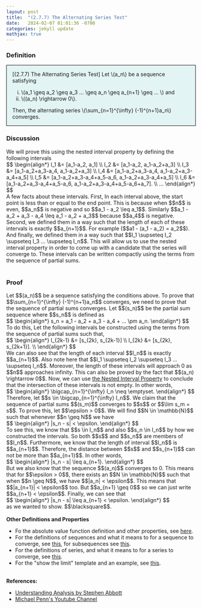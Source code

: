 ```yaml
---
layout: post
title:  "(2.7.7) The Alternating Series Test"
date:   2024-02-07 01:01:36 -0700
categories: jekyll update
mathjax: true
---
```

<!------------------------------------------------------------------------------------>
<h3>Definition</h3>
<div style="background-color: #E3F4F4; padding: 15px 15px 15px 15px; border:1px solid black;">
  [(2.7.7) The Alternating Series Test] Let \(a_n\) be a sequence satisfying
	  <ol type="i">
	    <li>\(a_1 \geq a_2 \geq a_3 ... \geq a_n \geq a_{n+1} \geq ... \) and</li>
	    <li>\((a_n) \rightarrow 0\).</li>
	  </ol>
  Then, the alternating series \(\sum_{n=1}^{\infty} (-1)^{n+1}a_n\) converges.
</div>
<!------------------------------------------------------------------------------------>
<h3>Discussion</h3>
We will prove this using the nested interval property by defining the following intervals
<div>
  $$
  \begin{align*}
  I_1 &= [a_1-a_2, a_1] \\
  I_2 &= [a_1-a_2, a_1-a_2+a_3] \\
  I_3 &= [a_1-a_2+a_3-a_4, a_1-a_2+a_3] \\
  I_4 &= [a_1-a_2+a_3-a_4, a_1-a_2+a_3-a_4+a_5] \\
  I_5 &= [a_1-a_2+a_3-a_4+a_5-a_6, a_1-a_2+a_3-a_4+a_5] \\
  I_6 &= [a_1-a_2+a_3-a_4+a_5-a_6, a_1-a_2+a_3-a_4+a_5-a_6+a_7]. \\
  ...
  \end{align*}
  $$
</div>
A few facts about these intervals. First, In each interval above, the start point is less than or equal to the end point. This is because when $$n$$ is even, $$a_n$$ is negative and so $$a_1 - a_2 \leq a_1$$. Similarly $$a_1 - a_2 + a_3 - a_4 \leq a_1 - a_2 + a_3$$ because $$a_4$$ is negative. Second, 
we defined them in a way such that the length of each of these intervals is exactly $$a_{n+1}$$. For example ($$a1 - (a_1 - a_2) = a_2$$). And finally, we defined them in a way such that $$I_1 \supseteq I_2 \supseteq I_3 ... \supseteq I_n$$. This will allow us to use the nested interval property in order to come up with a candidate that the series will converge to. These intervals can be written compactly using the terms from the sequence of partial sums.
<br>
<br>
<!------------------------------------------------------------------------------------>
<h3>Proof</h3>
Let $$(a_n)$$ be a sequence satisfying the conditions above. To prove that $$\sum_{n=1}^{\infty} (-1)^{n+1}a_n$$ converges, we need to prove that the sequence of partial sums converges. Let $$(s_n)$$ be the partial sum sequence where $$s_n$$ is defined as
<div>
  $$
  \begin{align*}
  s_n = a_1 - a_2 + a_3 - a_4 + ... \pm a_n.
  \end{align*}
  $$
</div>
To do this, Let the following intervals be constructed using the terms from the sequence of partial sums such that,
<div>
  $$
  \begin{align*}
  I_{2k-1} &= [s_{2k}, s_{2k-1}] \\
  I_{2k} &= [s_{2k}, s_{2k+1}]. \\
  \end{align*}
  $$
</div>
We can also see that the length of each interval $$I_n$$ is exactly $$a_{n+1}$$. Also note here that $$I_1 \supseteq I_2 \supseteq I_3 ... \supseteq I_n$$. Moreover, the length of these intervals will approach 0 as $$n$$ approaches infinity. This can also be proved by the fact that $$(a_n) \rightarrow 0$$. Now, we can use <a href="https://strncat.github.io/jekyll/update/2024/04/30/analysis-nested-internval-property.html">the Nested Interval Property</a> to conclude that the intersection of these intervals is not empty. In other words,
<div>
  $$
  \begin{align*}
  \bigcap_{n=1}^{\infty} I_n \neq \emptyset.
  \end{align*}
  $$
</div>
Therefore, let $$s \in \bigcap_{n=1}^{\infty} I_n$$. We claim that the sequence of partial sums $$(s_m)$$ converges to $$s$$ or $$\lim s_m = s$$. To prove this, let $$\epsilon > 0$$. We will find $$N \in \mathbb{N}$$ such that whenever $$n \geq N$$ we have
<div>
  $$
  \begin{align*}
   |s_n - s| < \epsilon.
  \end{align*}
  $$
</div>
To see this, we know that $$s \in I_n$$ and also $$s_n \in I_n$$ by how we constructed the intervals. So both $$s$$ and $$s_n$$ are members of $$I_n$$. Furthermore, we know that the length of interval $$I_n$$ is $$a_{n+1}$$. Therefore, the distance between $$s$$ and $$s_{n+1}$$ can not be more than $$a_{n+1}$$. In other words,
<div>
  $$
  \begin{align*}
  |s_n - s| \leq a_{n+1}.
  \end{align*}
  $$
</div>
But we also know that the sequence $$(a_n)$$ converges to 0. This means that for $$\epsilon > 0$$, there exists an $$N \in \mathbb{N}$$ such that when $$n \geq N$$, we have $$|a_n| < \epsilon$$. This means that $$|a_{n+1}| < \epsilon$$ too. But $$a_{n+1} \geq 0$$ so we can just write $$a_{n+1} < \epsilon$$. Finally, we can see that
<div>
  $$
  \begin{align*}
  |s_n - s| \leq a_{n+1} < \epsilon.
  \end{align*}
  $$
</div>
as we wanted to show. $$\blacksquare$$.
<br>
<br>
<!------------------------------------------------------------------------------------>
<b>Other Definitions and Properties</b>
<ul>
<li>Fo the absolute value function definition and other properties, see <a href="https://strncat.github.io/jekyll/update/2024/05/26/analysis-absolute-value-properties.html">here</a>.</li>

<li>For the definitions of sequences and what it means to for a sequence to converge, see <a href="https://strncat.github.io/jekyll/update/2024/05/21/analysis-seq-definitions.html">this</a>, for subsequences see <a href="https://strncat.github.io/jekyll/update/2024/02/10/analysis-seq-subsequences.html">this</a>.</li>

<li>For the definitions of series, and what it means to for a series to converge, see <a href="https://strncat.github.io/jekyll/update/2024/06/10/analysis-series-definitions.html">this</a>.</li>

<li>For the "show the limit" template and an example, see <a href="https://strncat.github.io/jekyll/update/2024/05/12/analysis-seq-limit-template.html">this</a>.</li>
</ul>
<br>
<!------------------------------------------------------------------------------------>
<b>References:</b>
<ul>
<li><a href="https://www.amazon.com/Understanding-Analysis-Undergraduate-Texts-Mathematics/dp/1493927116">Understanding Analysis by Stephen Abbott</a></li>
<li><a href="https://www.youtube.com/watch?v=x8085eaj-3c">Michael Penn's Youtube Channel</a></li>
</ul>